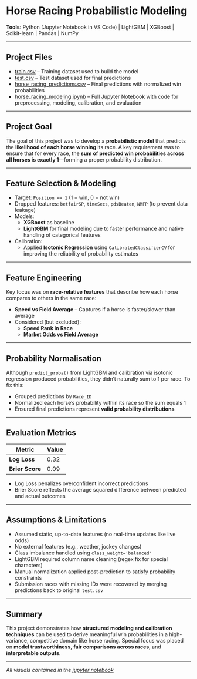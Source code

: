 # Horse Racing Probabilistic Modeling 

**Tools**: Python (Jupyter Notebook in VS Code) | LightGBM | XGBoost | Scikit-learn | Pandas | NumPy  

---

## Project Files

- [train.csv](https://github.com/temidataspot/game-prediction/blob/main/train.csv) – Training dataset used to build the model  
- [test.csv](https://github.com/temidataspot/game-prediction/blob/main/test.csv) – Test dataset used for final predictions  
- [horse_racing_predictions.csv](https://github.com/temidataspot/game-prediction/blob/main/Predicted_Probabilities.csv) – Final predictions with normalized win probabilities 
- [horse_racing_modeling.ipynb](https://github.com/temidataspot/game-prediction/blob/main/PredictionModel.ipynb) – Full Jupyter Notebook with code for preprocessing, modeling, calibration, and evaluation

---

## Project Goal

The goal of this project was to develop a **probabilistic model** that predicts the **likelihood of each horse winning** its race. A key requirement was to ensure that for every race, the **sum of predicted win probabilities across all horses is exactly 1**—forming a proper probability distribution.

---

## Feature Selection & Modeling

- Target: `Position == 1` (1 = win, 0 = not win)
- Dropped features: `betfairSP`, `timeSecs`, `pdsBeaten`, `NMFP` (to prevent data leakage)
- Models:
  - **XGBoost** as baseline
  - **LightGBM** for final modeling due to faster performance and native handling of categorical features
- Calibration:
  - Applied **Isotonic Regression** using `CalibratedClassifierCV` for improving the reliability of probability estimates

---

## Feature Engineering

Key focus was on **race-relative features** that describe how each horse compares to others in the same race:

- **Speed vs Field Average** – Captures if a horse is faster/slower than average
- Considered (but excluded):
  - **Speed Rank in Race**
  - **Market Odds vs Field Average**

---

## Probability Normalisation

Although `predict_proba()` from LightGBM and calibration via isotonic regression produced probabilities, they didn’t naturally sum to 1 per race. To fix this:
- Grouped predictions by `Race_ID`
- Normalized each horse’s probability within its race so the sum equals 1
- Ensured final predictions represent **valid probability distributions**

---

## Evaluation Metrics

| Metric      | Value |
|-------------|-------|
| **Log Loss**| 0.32  |
| **Brier Score** | 0.09 |

- Log Loss penalizes overconfident incorrect predictions
- Brier Score reflects the average squared difference between predicted and actual outcomes

---

## Assumptions & Limitations

- Assumed static, up-to-date features (no real-time updates like live odds)
- No external features (e.g., weather, jockey changes)
- Class imbalance handled using `class_weight='balanced'`
- LightGBM required column name cleaning (regex fix for special characters)
- Manual normalization applied post-prediction to satisfy probability constraints
- Submission races with missing IDs were recovered by merging predictions back to original `test.csv`

---

## Summary

This project demonstrates how **structured modeling and calibration techniques** can be used to derive meaningful win probabilities in a high-variance, competitive domain like horse racing. Special focus was placed on **model trustworthiness**, **fair comparisons across races**, and **interpretable outputs**.

---

*All visuals contained in the [jupyter notebook](https://github.com/temidataspot/game-prediction/blob/main/PredictionModel.ipynb)*
